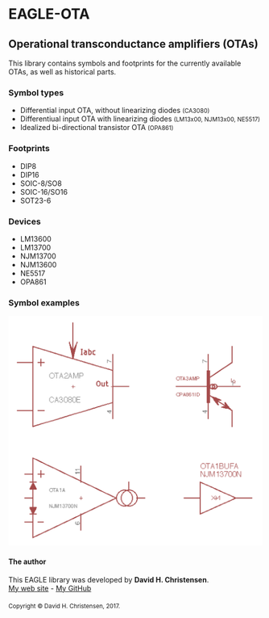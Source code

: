 # EAGLE-OTA
<h2>Operational transconductance amplifiers (OTAs)</h2>
This library contains symbols and footprints for the currently available OTAs, as well as historical parts. 
<h3>Symbol types</h3>
<ul>
<li>Differential input OTA, without linearizing diodes <small>(CA3080)</small></li>
<li>Differentiual input OTA with linearizing diodes <small>(LM13x00, NJM13x00, NE5517)</small></li>
<li>Idealized bi-directional transistor OTA <small>(OPA861)</small></li>
</ul>
<h3>Footprints</h3>
<ul>
<li>DIP8</li>
<li>DIP16</li>
<li>SOIC-8/SO8</li>
<li>SOIC-16/SO16</li>
<li>SOT23-6</li>
</ul>
<h3>Devices</h3>
<ul>
<li>LM13600</li>
<li>LM13700</li>
<li>NJM13700</li>
<li>NJM13600</li>
<li>NE5517</li>
<li>OPA861</li>
</ul>
<h3>Symbol examples</h3>
<img src="eagle-symbols.png" style="width: 600px">


<h4>The author</h4>
This EAGLE library was developed by <b>David H. Christensen</b>. <br>
<a href="http://ee.david.promo">My web site</a> - <a href="http://github.com/dhkris">My GitHub</a> <br>
<br>
<small>Copyright © David H. Christensen, 2017.</small>


